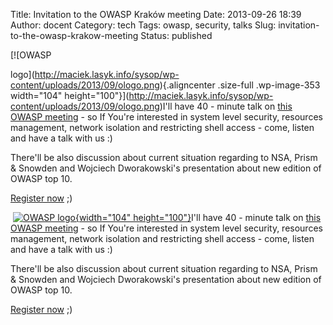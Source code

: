 Title: Invitation to the OWASP Kraków meeting
Date: 2013-09-26 18:39
Author: docent
Category: tech
Tags: owasp, security, talks
Slug: invitation-to-the-owasp-krakow-meeting
Status: published

<!--:en-->[![OWASP
logo](http://maciek.lasyk.info/sysop/wp-content/uploads/2013/09/ologo.png){.aligncenter
.size-full .wp-image-353 width="104"
height="100"}](http://maciek.lasyk.info/sysop/wp-content/uploads/2013/09/ologo.png)I'll
have 40 - minute talk on [this OWASP
meeting](http://owasp-krakow.eventbrite.com/) - so If You're interested
in system level security, resources management, network isolation and
restricting shell access - come, listen and have a talk with us :)

There'll be also discussion about current situation regarding to NSA,
Prism & Snowden and Wojciech Dworakowski's presentation about new
edition of OWASP top 10.

[Register now](http://owasp-krakow.eventbrite.com/) ;)

 <!--:--><!--:pl-->[![OWASP
logo](http://maciek.lasyk.info/sysop/wp-content/uploads/2013/09/ologo.png){width="104"
height="100"}](http://maciek.lasyk.info/sysop/wp-content/uploads/2013/09/ologo.png)I'll
have 40 - minute talk on [this OWASP
meeting](http://owasp-krakow.eventbrite.com/) - so If You're interested
in system level security, resources management, network isolation and
restricting shell access - come, listen and have a talk with us :)

There'll be also discussion about current situation regarding to NSA,
Prism & Snowden and Wojciech Dworakowski's presentation about new
edition of OWASP top 10.

[Register now](http://owasp-krakow.eventbrite.com/) ;)<!--:-->
